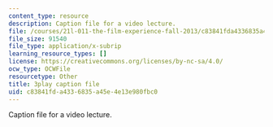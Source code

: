 ```yaml
---
content_type: resource
description: Caption file for a video lecture.
file: /courses/21l-011-the-film-experience-fall-2013/c83841fda4336835a45e4e13e980fbc0_xt_0iNlUQ2U.srt
file_size: 91540
file_type: application/x-subrip
learning_resource_types: []
license: https://creativecommons.org/licenses/by-nc-sa/4.0/
ocw_type: OCWFile
resourcetype: Other
title: 3play caption file
uid: c83841fd-a433-6835-a45e-4e13e980fbc0
---
```

Caption file for a video lecture.